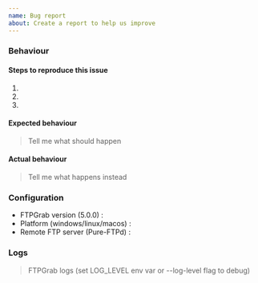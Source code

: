 ```yaml
---
name: Bug report
about: Create a report to help us improve
---
```


### Behaviour

#### Steps to reproduce this issue

1.
2.
3.

#### Expected behaviour

> Tell me what should happen

#### Actual behaviour

> Tell me what happens instead

### Configuration

* FTPGrab version (5.0.0) : 
* Platform (windows/linux/macos) : 
* Remote FTP server (Pure-FTPd) : 

### Logs

> FTPGrab logs (set LOG_LEVEL env var or --log-level flag to debug)
```

```
